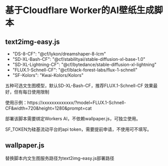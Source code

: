 # 基于Cloudflare Worker的AI壁纸生成脚本

## text2img-easy.js
-  "DS-8-CF": "@cf/lykon/dreamshaper-8-lcm"
-  "SD-XL-Bash-CF": "@cf/stabilityai/stable-diffusion-xl-base-1.0"
-  "SD-XL-Lightning-CF": "@cf/bytedance/stable-diffusion-xl-lightning"
-  "FLUX.1-Schnell-CF": "@cf/black-forest-labs/flux-1-schnell"
-  "SF-Kolors": "Kwai-Kolors/Kolors"
 
 五种可选文生图模型，默认SD-XL-Bash-CF，推荐FLUX.1-Schnell-CF 效果最好，但有每日使用限制

 使用示例：https://xxxxxxxxxxxxx/?model=FLUX.1-Schnell-CF&width=720&height=1280&prompt=cat
 
 部署该脚本需要绑定Workers AI，不依赖wallpaper.js，可独立使用。

 SF_TOKEN为硅基流动平台的api token，需要提前申请，不使用可不填写。

## wallpaper.js
 替换脚本内文生图服务路径为text2img-easy.js部署路径